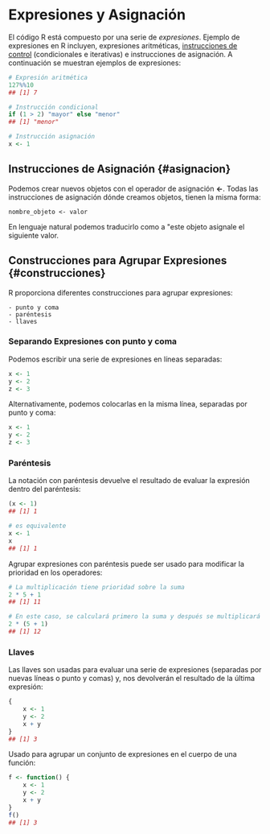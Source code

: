 


<!-- ```{r include=FALSE} -->
<!-- tutorial::go_interactive() -->
<!-- ``` -->



# Expresiones y Asignación


El código R está compuesto por una serie de _expresiones_. Ejemplo de expresiones en R incluyen, expresiones aritméticas, [instrucciones de control](../../estructuras_control/estructuras_control.md) (condicionales e iterativas) e instrucciones de asignación. A continuación se muestran ejemplos de expresiones: 




```r
# Expresión aritmética
127%%10
## [1] 7
```



```r
# Instrucción condicional
if (1 > 2) "mayor" else "menor"
## [1] "menor"
```



```r
# Instrucción asignación
x <- 1
```

## Instrucciones de Asignación {#asignacion}

Podemos crear nuevos objetos con el operador de asignación __<-__. Todas las instrucciones de asignación dónde creamos objetos, tienen la misma forma:

    nombre_objeto <- valor
 

En lenguaje natural podemos traducirlo como a "este objeto asignale el siguiente valor.

## Construcciones para Agrupar Expresiones {#construcciones}

R proporciona diferentes construcciones para agrupar expresiones:

    - punto y coma
    - paréntesis
    - llaves

### Separando Expresiones con punto y coma

Podemos escribir una serie de expresiones en líneas separadas:



```r
x <- 1
y <- 2
z <- 3
```

Alternativamente, podemos colocarlas en la misma línea, separadas por punto y coma:



```r
x <- 1
y <- 2
z <- 3
```

### Paréntesis

La notación con paréntesis devuelve el resultado de evaluar la expresión dentro del paréntesis:



```r
(x <- 1)
## [1] 1
```



```r
# es equivalente
x <- 1
x
## [1] 1
```

Agrupar expresiones con paréntesis puede ser usado para modificar la prioridad  en los operadores:



```r
# La multiplicación tiene prioridad sobre la suma
2 * 5 + 1
## [1] 11
```



```r
# En este caso, se calculará primero la suma y después se multiplicará
2 * (5 + 1)
## [1] 12
```


### Llaves

Las llaves son usadas para evaluar una serie de expresiones (separadas por nuevas líneas o punto y comas) y, nos devolverán el resultado de la última expresión:





```r
{
    x <- 1
    y <- 2
    x + y
}
## [1] 3
```

Usado para agrupar un conjunto de expresiones en el cuerpo de una función:



```r
f <- function() {
    x <- 1
    y <- 2
    x + y
}
f()
## [1] 3
```

